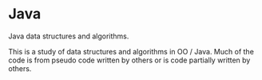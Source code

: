 # Java
Java data structures and algorithms.

This is a study of data structures and algorithms in OO / Java. Much of the code is from pseudo code written by others or is code partially written by others. 
